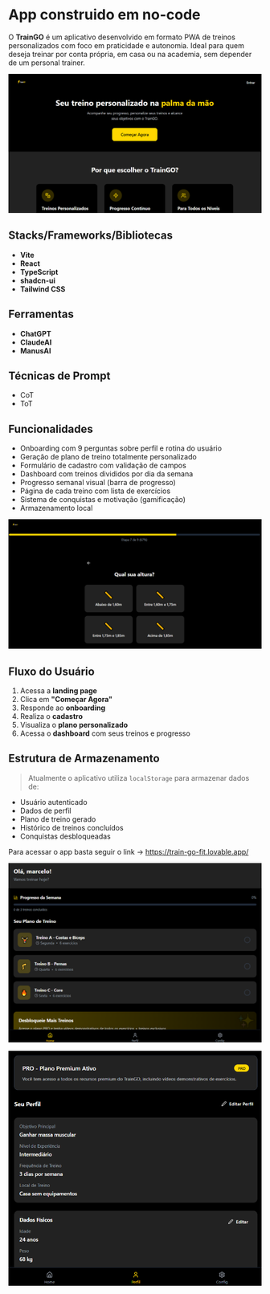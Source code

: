 # App construido em no-code

O **TrainGO** é um aplicativo desenvolvido em formato PWA de treinos personalizados com foco em praticidade e autonomia. Ideal para quem deseja treinar por conta própria, em casa ou na academia, sem depender de um personal trainer.



![image alt](https://github.com/marceloholanda/app-train-go-fit/blob/6efed58ece589478d19e42fa5220e3fd375ac954/onboarding.png)



##  Stacks/Frameworks/Bibliotecas

- **Vite** 
- **React**
- **TypeScript** 
- **shadcn-ui** 
- **Tailwind CSS**

##  Ferramentas
- **ChatGPT**
- **ClaudeAI**
- **ManusAI**

##  Técnicas de Prompt

- CoT
- ToT

## Funcionalidades

- Onboarding com 9 perguntas sobre perfil e rotina do usuário
- Geração de plano de treino totalmente personalizado
- Formulário de cadastro com validação de campos
- Dashboard com treinos divididos por dia da semana
- Progresso semanal visual (barra de progresso)
- Página de cada treino com lista de exercícios
- Sistema de conquistas e motivação (gamificação)
- Armazenamento local 

![image alt](https://github.com/marceloholanda/app-train-go-fit/blob/6efed58ece589478d19e42fa5220e3fd375ac954/onboarding2.png)

## Fluxo do Usuário

1. Acessa a **landing page**
2. Clica em **"Começar Agora"**
3. Responde ao **onboarding**
4. Realiza o **cadastro**
5. Visualiza o **plano personalizado**
6. Acessa o **dashboard** com seus treinos e progresso

## Estrutura de Armazenamento

> Atualmente o aplicativo utiliza `localStorage` para armazenar dados de:

- Usuário autenticado
- Dados de perfil
- Plano de treino gerado
- Histórico de treinos concluídos
- Conquistas desbloqueadas

Para acessar o app basta seguir o link -> https://train-go-fit.lovable.app/

![image alt](https://github.com/marceloholanda/app-train-go-fit/blob/6efed58ece589478d19e42fa5220e3fd375ac954/dashboard.png)

![image alt](https://github.com/marceloholanda/app-train-go-fit/blob/6efed58ece589478d19e42fa5220e3fd375ac954/settings.png)
